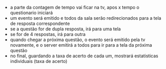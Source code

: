 - a parte da contagem de tempo vai ficar na tv, apos x tempo o questionario iniciará
- um evento será emitido e todos da sala serão redirecionados para a tela de resposta correspondente
- se a questão for de dupla resposta, irá para uma tela
- se for de 4 respostas, irá para outra
- quando chegar a próxima questão, o evento será emitido pela tv novamente, e o server emitirá a todos para ir para a tela da próxima questão
- no final, guardando a taxa de acerto de cada um, mostrará estatisticas individuais (taxa de acerto)